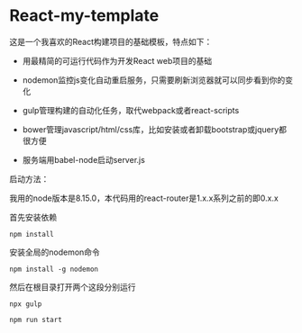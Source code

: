 # React-my-template

这是一个我喜欢的React构建项目的基础模板，特点如下：

- 用最精简的可运行代码作为开发React web项目的基础

- nodemon监控js变化自动重启服务，只需要刷新浏览器就可以同步看到你的变化
- gulp管理构建的自动化任务，取代webpack或者react-scripts
- bower管理javascript/html/css库，比如安装或者卸载bootstrap或jquery都很方便
- 服务端用babel-node启动server.js

启动方法：

我用的node版本是8.15.0，本代码用的react-router是1.x.x系列之前的即0.x.x

首先安装依赖

```
npm install
```

安装全局的nodemon命令

```
npm install -g nodemon
```

然后在根目录打开两个这段分别运行

```
npx gulp
```

```
npm run start
```

